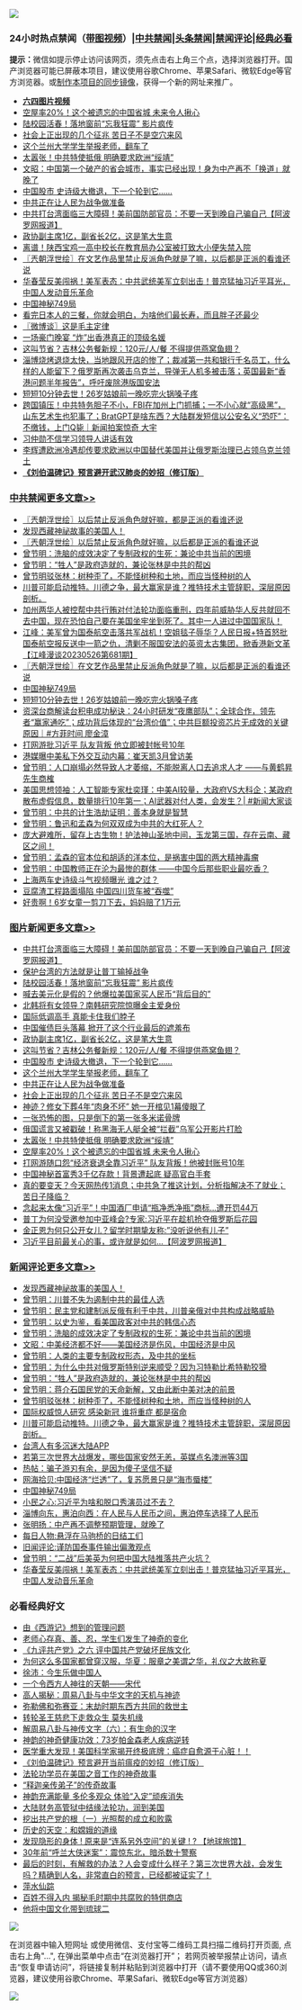 ![](https://raw.githubusercontent.com/jsvpn/jsproxy/dev/64photo/fqnews-qr.jpg)

<div id="tt">
<h3>24小时热点禁闻（<a href="https://aaa.v2dns.tk/?QAjUl=BgRp5UNKRn&T5Vk=fPVH&Q59Ab=WxGE" target="_blank">带图视频</a>）|<a href="#%E4%B8%AD%E5%85%B1%E7%A6%81%E9%97%BB%E6%9B%B4%E5%A4%9A%E6%96%87%E7%AB%A0">中共禁闻</a>|<a href="#%E5%9B%BE%E7%89%87%E6%96%B0%E9%97%BB%E6%9B%B4%E5%A4%9A%E6%96%87%E7%AB%A0">头条禁闻</a>|<a href="#%E6%96%B0%E9%97%BB%E8%AF%84%E8%AE%BA%E6%9B%B4%E5%A4%9A%E6%96%87%E7%AB%A0">禁闻评论|<a href="#%E5%BF%85%E7%9C%8B%E7%BB%8F%E5%85%B8%E5%A5%BD%E6%96%87">经典必看</a></h3>
<div><b>提示：</b>微信如提示停止访问该网页，须先点击右上角三个点，选择浏览器打开。国产浏览器可能已屏蔽本项目，建议使用谷歌Chrome、苹果Safari、微软Edge等官方浏览器。或<a href="%E5%88%B6%E4%BD%9Cgit%E7%A6%81%E9%97%BB%E9%95%9C%E5%83%8F.md">制作本项目的同步镜像</a>，获得一个新的网址来推广。</div>
<ul>
<li><b><a href="http://d2.v2rss.gq/64.mp4" target="_blank">六四图片视频</a></b></li>
<li><a href="/topimagenews/20230527/1889370.md">空屋率20%！这个被遗忘的中国省城 未来令人揪心</a></li>
<li><a href="/topimagenews/20230527/1889508.md">陆校园活春！落地窗前“忘我狂震” 影片疯传</a></li>
<li><a href="/topimagenews/20230527/1889407.md">社会上正出现的几个征兆 苦日子不是空穴来风</a></li>
<li><a href="/topimagenews/20230527/1889431.md">这个兰州大学学生举报老师，翻车了</a></li>
<li><a href="/topimagenews/20230527/1889371.md">太嚣张！中共特使抵俄 明确要求欧洲“绥靖”</a></li>
<li><a href="/comments/20230527/1889418.md">文昭：中国第一个破产的省会城市，事实已经出现！身为中产再不「换道」就晚了</a></li>
<li><a href="/topimagenews/20230527/1889443.md">中国股市 史诗级大撤退，下一个轮到它……</a></li>
<li><a href="/topimagenews/20230527/1889430.md">中共正在让人民为战争做准备</a></li>
<li><a href="/topimagenews/20230527/1889574.md">中共打台湾面临三大障碍！美前国防部官员：不要一天到晚自己骗自己【阿波罗网报道】</a></li>
<li><a href="/topimagenews/20230527/1889455.md">政协副主席1亿，副省长2亿，这是笔大生意</a></li>
<li><a href="/baitai/20230527/1889604.md">离谱！陕西宝鸡一高中校长在教育局办公室被打致大小便失禁入院</a></li>
<li><a href="/cbnews/20230527/1889547.md">〖兲朝浮世绘〗在文艺作品里禁止反派角色就是了嘛，以后都是正派的看谁还说</a></li>
<li><a href="/comments/20230527/1889486.md">华春莹反美闯祸！美军表态：中共武统美军立刻出击！普京猛抽习近平耳光，中国人发动音乐革命</a></li>
<li><a href="/comments/20230527/1889510.md">中国神秘749局</a></li>
<li><a href="/lifebaike/20230527/1889600.md">看完日本人的三餐，你就会明白，为啥他们最长寿，而且胖子还最少</a></li>
<li><a href="/ssgc/20230527/1889505.md">〖微博谈〗这是毛主定律</a></li>
<li><a href="/cnnews/hknews/20230527/1889520.md">一场豪门晚宴 “炸”出香港真正的顶级名媛</a></li>
<li><a href="/topimagenews/20230527/1889444.md">这叫节省？吉林公务餐新规：120元/人/餐 不得提供燕窝鱼翅？</a></li>
<li><a href="/sohnews/20230527/1889415.md">淄博烧烤退烧太快，当地跟风开店的惨了；裁减第一共和银行千名员工，什么样的人能留下？俄罗斯再次袭击乌克兰，导弹无人机多被击落；英国最新“香港问题半年报告”，呼吁废除港版国安法</a></li>
<li><a href="/cbnews/20230527/1889509.md">短短10分钟去世！26岁姑娘前一晚吃完火锅嗓子疼</a></li>
<li><a href="/sohnews/20230527/1889573.md">跨国镇压！中共特务胆子不小，FBI在加州上门抓捕；一不小心就“高级黑”，山东艺术生也犯事了；BratGPT是啥东西？大陆群发短信以公安名义“恐吓”：不缴钱，上门Q毙｜新闻拍案惊奇 大宇</a></li>
<li><a href="/ssgc/20230527/1889612.md">习仲勋不信学习领导人讲话有效</a></li>
<li><a href="/headline/20230527/1889583.md">李辉遭欧洲冷遇却传要求欧洲以中国替代美国并让俄罗斯治理已占领乌克兰领土</a></li>
<li><b><a href="/comments/20200207/1272816.md" target="_blank">《刘伯温碑记》预言避开武汉肺炎的妙招（修订版）</a></b></li>
</ul>
</div>

<div class="catlist">
<h3><a href="/cbnews/" target="_blank">中共禁闻</a><span><a href="/cbnews/" target="_blank" rel="nofollow">更多文章>></a></span></h3>
<ul>
<li><a href="/cbnews/20230527/1889684.md" target="_blank">〖兲朝浮世绘〗以后禁止反派角色就好嘛，都是正派的看谁还说</a></li>
<li><a href="/comments/20230527/1889680.md" target="_blank">发现西藏神祕故事的美国人！</a></li>
<li><a href="/cbnews/20230527/1889671.md" target="_blank">〖兲朝浮世绘〗以后禁止反派角色就好嘛，以后都是正派的看谁还说</a></li>
<li><a href="/comments/20230527/1889660.md" target="_blank">曾节明：洗脑的成效决定了专制政权的生死：兼论中共当前的困境</a></li>
<li><a href="/comments/20230527/1889650.md" target="_blank">曾节明：“牲人”是政府造就的，兼论张林是中共的帮凶</a></li>
<li><a href="/comments/20230527/1889640.md" target="_blank">曾节明驳张林：树种歪了，不能怪树种和土地，而应当怪种树的人</a></li>
<li><a href="/comments/20230527/1889626.md" target="_blank">川普可能启动推特。川德之争，最大赢家是谁？推特技术主管辞职，深层原因剖析。</a></li>
<li><a href="/cbnews/20230527/1889537.md" target="_blank">加州两华人被控帮中共行贿对付法轮功面临重刑，四年前威胁华人反共就回不去中国，现在恐怕自己要在美国坐牢坐到死了。其中一人进过中国国家队！</a></li>
<li><a href="/cbnews/20230527/1889563.md" target="_blank">江峰：美军曾为国泰航空击落共军战机！空姐毯子辱华？人民日报+特首怒批国泰航空报反送中一箭之仇，清剿不服国安法的英资太古集团，掀香港新文革【江峰漫谈20230526第681期】</a></li>
<li><a href="/cbnews/20230527/1889547.md" target="_blank">〖兲朝浮世绘〗在文艺作品里禁止反派角色就是了嘛，以后都是正派的看谁还说</a></li>
<li><a href="/comments/20230527/1889510.md" target="_blank">中国神秘749局</a></li>
<li><a href="/cbnews/20230527/1889509.md" target="_blank">短短10分钟去世！26岁姑娘前一晚吃完火锅嗓子疼</a></li>
<li><a href="/comments/20230527/1889434.md" target="_blank">资深台商解读台积电成功秘诀：24小时研发“夜鹰部队”；全球合作，领先者“赢家通吃”；成功背后体现的“台湾价值”；中共巨额投资芯片无成效的关键原因｜#方菲时间 廖金漳</a></li>
<li><a href="/cbnews/20230527/1889421.md" target="_blank">打网游批习近平 队友背叛 他立即被封帐号10年</a></li>
<li><a href="/cbnews/20230526/1889300.md" target="_blank">港媒曝中美私下外交互动内幕：崔天凯3月曾访美</a></li>
<li><a href="/cbnews/20230526/1889277.md" target="_blank">曾节明：人口崩塌必然导致人才萎缩，不能脱离人口去追求人才 ——与黄鹤昇先生商榷</a></li>
<li><a href="/cbnews/20230526/1889254.md" target="_blank">美国思想领袖：人工智能专家杜奕瑾：中美AI较量，大政府VS大科企；某政府散布虚假信息，数量排行10年第一；AI武器对付人类，会发生？| #新闻大家谈</a></li>
<li><a href="/comments/20230526/1889245.md" target="_blank">曾节明：中共的计生浩劫证明：善本身就是智慧</a></li>
<li><a href="/cbnews/20230526/1889234.md" target="_blank">曾节明：鲁迅和孟森为何双双成为中共的大红死人？</a></li>
<li><a href="/comments/20230526/1889222.md" target="_blank">庞大避难所，留存上古生物！护法神山圣地中间，玉龙第三国，存在云南、藏区之间！</a></li>
<li><a href="/cbnews/20230526/1889219.md" target="_blank">曾节明：孟森的官本位和胡适的洋本位，是祸害中国的两大精神毒瘤</a></li>
<li><a href="/cbnews/20230526/1889217.md" target="_blank">曾节明：中国教师正在沦为最惨的群体 ——中国今后那些职业最吃香？</a></li>
<li><a href="/cbnews/20230526/1889202.md" target="_blank">上海两车史诗级斗气视频曝光 谁之过？</a></li>
<li><a href="/cbnews/20230526/1889160.md" target="_blank">豆腐渣工程路面塌陷 中国四川货车被“吞噬”</a></li>
<li><a href="/cbnews/20230526/1889106.md" target="_blank">好贵啊！6岁女童一剪刀下去，妈妈赔了1万元</a></li>

</ul>
</div>
<div class="catlist">
<h3><a href="/topimagenews/" target="_blank">图片新闻</a><span><a href="/topimagenews/" target="_blank" rel="nofollow">更多文章>></a></span></h3>
<ul>
<li><a href="/topimagenews/20230527/1889574.md" target="_blank">中共打台湾面临三大障碍！美前国防部官员：不要一天到晚自己骗自己【阿波罗网报道】</a></li>
<li><a href="/topimagenews/20230527/1889564.md" target="_blank">保护台湾的方法就是让普丁输掉战争</a></li>
<li><a href="/topimagenews/20230527/1889508.md" target="_blank">陆校园活春！落地窗前“忘我狂震” 影片疯传</a></li>
<li><a href="/topimagenews/20230527/1889507.md" target="_blank">喊去美元化是假的？他爆拉美国家买人民币“背后目的”</a></li>
<li><a href="/topimagenews/20230527/1889506.md" target="_blank">北韩将有女领导？南韩研究院惊曝金主爱身份</a></li>
<li><a href="/topimagenews/20230527/1889497.md" target="_blank">国际低调高手 真能卡住我们脖子</a></li>
<li><a href="/topimagenews/20230527/1889472.md" target="_blank">中国催债巨头落幕 掀开了这个行业最后的遮羞布</a></li>
<li><a href="/topimagenews/20230527/1889455.md" target="_blank">政协副主席1亿，副省长2亿，这是笔大生意</a></li>
<li><a href="/topimagenews/20230527/1889444.md" target="_blank">这叫节省？吉林公务餐新规：120元/人/餐 不得提供燕窝鱼翅？</a></li>
<li><a href="/topimagenews/20230527/1889443.md" target="_blank">中国股市 史诗级大撤退，下一个轮到它……</a></li>
<li><a href="/topimagenews/20230527/1889431.md" target="_blank">这个兰州大学学生举报老师，翻车了</a></li>
<li><a href="/topimagenews/20230527/1889430.md" target="_blank">中共正在让人民为战争做准备</a></li>
<li><a href="/topimagenews/20230527/1889407.md" target="_blank">社会上正出现的几个征兆 苦日子不是空穴来风</a></li>
<li><a href="/topimagenews/20230527/1889406.md" target="_blank">神迹？修女下葬4年“肉身不坏” 她一开棺见1幕傻眼了</a></li>
<li><a href="/topimagenews/20230527/1889405.md" target="_blank">一张恐怖的图，只是倒下的第一张多米诺骨牌</a></li>
<li><a href="/topimagenews/20230527/1889392.md" target="_blank">俄国谎言又被戳破！称黑海无人艇全被“拦截”乌军公开影片打脸</a></li>
<li><a href="/topimagenews/20230527/1889371.md" target="_blank">太嚣张！中共特使抵俄 明确要求欧洲“绥靖”</a></li>
<li><a href="/topimagenews/20230527/1889370.md" target="_blank">空屋率20%！这个被遗忘的中国省城 未来令人揪心</a></li>
<li><a href="/topimagenews/20230527/1889316.md" target="_blank">打网游随口怨“经济衰退全靠习近平” 队友背叛！他被封账号10年</a></li>
<li><a href="/topimagenews/20230526/1889278.md" target="_blank">中国神秘首富秀3千亿存款！背景遭起底 疑高官白手套</a></li>
<li><a href="/topimagenews/20230526/1889230.md" target="_blank">真的要变天？今天网热传1消息；中共急了推这计划，分析指解决不了就业；苦日子降临？</a></li>
<li><a href="/topimagenews/20230526/1889158.md" target="_blank">念起来太像“习近平”！中国酒厂申请“瓶净悉净瓶”商标…遭开罚44万</a></li>
<li><a href="/topimagenews/20230526/1889145.md" target="_blank">普丁为何没受邀参加中亚峰会?专家:习近平在趁机抢夺俄罗斯后花园</a></li>
<li><a href="/topimagenews/20230526/1889144.md" target="_blank">金正恩为何只公开女儿？留学时期挚友称:&#8221;没听说他有儿子&#8221;</a></li>
<li><a href="/topimagenews/20230526/1889143.md" target="_blank">习近平目前最关心的事，或许就是如何&#8230;【阿波罗网报道】</a></li>

</ul>
</div>
<div class="catlist">
<h3><a href="/comments/" target="_blank">新闻评论</a><span><a href="/comments/" target="_blank" rel="nofollow">更多文章>></a></span></h3>
<ul>
<li><a href="/comments/20230527/1889680.md" target="_blank">发现西藏神祕故事的美国人！</a></li>
<li><a href="/comments/20230527/1889673.md" target="_blank">曾节明：川普不失为遏制中共的最佳人选</a></li>
<li><a href="/comments/20230527/1889669.md" target="_blank">曾节明：民主党和建制派反俄有利于中共，川普亲俄对中共构成战略威胁</a></li>
<li><a href="/comments/20230527/1889662.md" target="_blank">曾节明：以史为鉴，看美国政客对中共的韩信心态</a></li>
<li><a href="/comments/20230527/1889660.md" target="_blank">曾节明：洗脑的成效决定了专制政权的生死：兼论中共当前的困境</a></li>
<li><a href="/comments/20230527/1889658.md" target="_blank">文昭：中美经济都不好——美国经济是伤风，中国经济是中风</a></li>
<li><a href="/comments/20230527/1889657.md" target="_blank">曾节明：人类的主要专制政权形态，及中共的坐标</a></li>
<li><a href="/comments/20230527/1889654.md" target="_blank">曾节明：为什么中共对俄罗斯特别逆来顺受？因为习特勒比希特勒狡猾</a></li>
<li><a href="/comments/20230527/1889650.md" target="_blank">曾节明：“牲人”是政府造就的，兼论张林是中共的帮凶</a></li>
<li><a href="/comments/20230527/1889647.md" target="_blank">曾节明：蒋介石国民党的天命新解，又由此断中美对决的前景</a></li>
<li><a href="/comments/20230527/1889640.md" target="_blank">曾节明驳张林：树种歪了，不能怪树种和土地，而应当怪种树的人</a></li>
<li><a href="/comments/20230527/1889629.md" target="_blank">国际权威惊人研究 感染新冠 谁将重症 都是宿命</a></li>
<li><a href="/comments/20230527/1889626.md" target="_blank">川普可能启动推特。川德之争，最大赢家是谁？推特技术主管辞职，深层原因剖析。</a></li>
<li><a href="/comments/20230527/1889619.md" target="_blank">台湾人有多沉迷大陆APP</a></li>
<li><a href="/comments/20230527/1889531.md" target="_blank">若第三次世界大战爆发，哪些国家安然无恙，英媒点名澳洲等3国</a></li>
<li><a href="/comments/20230527/1889530.md" target="_blank">热帖：骗子游刃有余，是因为傻子坚信不疑</a></li>
<li><a href="/comments/20230527/1889529.md" target="_blank">网海拾贝:中国经济“烂透”了，复苏愿景只是“海市蜃楼”</a></li>
<li><a href="/comments/20230527/1889510.md" target="_blank">中国神秘749局</a></li>
<li><a href="/comments/20230527/1889501.md" target="_blank">小民之心:习近平为啥和脱口秀演员过不去？</a></li>
<li><a href="/comments/20230527/1889500.md" target="_blank">淄博向东，惠泊向西：在人民与人民币之间，惠泊停车选择了人民币</a></li>
<li><a href="/comments/20230527/1889499.md" target="_blank">张明扬：中产再不调整预期管理，就晚了</a></li>
<li><a href="/comments/20230527/1889498.md" target="_blank">每日人物:悬浮在马驹桥的日结工们</a></li>
<li><a href="/comments/20230527/1889490.md" target="_blank">旧闻评论:谨防国泰事件输出偏激观点</a></li>
<li><a href="/comments/20230527/1889487.md" target="_blank">曾节明：“二战”后美英为何把中国大陆推落共产火坑？</a></li>
<li><a href="/comments/20230527/1889486.md" target="_blank">华春莹反美闯祸！美军表态：中共武统美军立刻出击！普京猛抽习近平耳光，中国人发动音乐革命</a></li>

</ul>
</div>

<div class="catlist">
<h3>必看经典好文</h3>
<ul>
<li><a href="/cbnews/20211017/1639767.md" target="_blank">由《西游记》想到的管理问题</a></li>
<li><a href="/cbnews/20211221/1668847.md" target="_blank">老师心存真、善、忍，学生们发生了神奇的变化</a></li>
<li><a href="/bookonline/20131116/201050.md" target="_blank">《九评共产党》之六 评中国共产党破坏民族文化</a></li>
<li><a href="/comments/20220726/1762946.md" target="_blank">为何这么多国家都曾穿汉服，华夏：服章之美谓之华，礼仪之大故称夏</a></li>
<li><a href="/renquan/minyun/20200819/1391988.md" target="_blank">徐沛：今生乐做中国人</a></li>
<li><a href="/lifebaike/20211124/1656686.md" target="_blank">一个令西方人神往的天朝——宋代</a></li>
<li><a href="/aomi/history/20170924/831575.md" target="_blank">高人揭秘：周易八卦与中华文字的天机与神迹</a></li>
<li><a href="/tculture/20200911/132247.md" target="_blank">弥勒佛和弥赛亚：末劫时期东西方共同的救世主</a></li>
<li><a href="/health/20141127/823595.md" target="_blank">转轮圣王慈悲下走救众生 莫失机缘</a></li>
<li><a href="/tculture/20170925/832035.md" target="_blank">解周易八卦与神传文字（六）：有生命的汉字</a></li>
<li><a href="/comments/20220315/1705037.md" target="_blank">神韵的神奇健康功效：73岁帕金森老人疾病逆转</a></li>
<li><a href="/comments/20201115/1431139.md" target="_blank">医学重大发现！美国科学家揭开终极底牌：癌症自愈源于心脏！！</a></li>
<li><a href="/comments/20200207/1272816.md" target="_blank">《刘伯温碑记》预言避开当前瘟疫的妙招（修订版）</a></li>
<li><a href="/comments/20200511/1326751.md" target="_blank">法轮功学员在美国之音工作的神奇故事</a></li>
<li><a href="/tculture/20121214/86862.md" target="_blank">“释迦亲传弟子”的传奇故事</a></li>
<li><a href="/comments/20220408/1716562.md" target="_blank">神韵充满能量 多伦多观众 体验“入定”顽疾消失</a></li>
<li><a href="/cbnews/20220713/1757692.md" target="_blank">大陆财务高管狱中结缘法轮功，润到美国</a></li>
<li><a href="/comments/20200629/1352460.md" target="_blank">挖出共产党的根（一）光照帮的成立和败露</a></li>
<li><a href="/cbnews/20190219/1083302.md" target="_blank">历史的天空：和嫦娥的道缘</a></li>
<li><a href="/bannedvideo/20220611/1744386.md" target="_blank">发现隐形的身体 ! 原来是“连系另外空间”的关键 ! ? 【地球旅馆】</a></li>
<li><a href="/topimagenews/20171017/843193.md" target="_blank">30年前“呼兰大侠迷案”：震惊东北，暗杀数十警察</a></li>
<li><a href="/comments/20221021/1800167.md" target="_blank">最后的时刻，有解救的办法？人会变成什么样子？第三次世界大战，会发生吗？精确到人名，非常直白的预言，已经都被证实了！</a></li>
<li><a href="/cbnews/20210809/1603030.md" target="_blank">萍水仙踪</a></li>
<li><a href="/lifebaike/20200711/1358994.md" target="_blank">百姓不得入内 揭秘毛时期中共腐败的特供商店</a></li>
<li><a href="/bannedvideo/20220502/1727317.md" target="_blank">他将中国文化带到琉球二</a></li>

</ul>
</div>

![](https://raw.githubusercontent.com/jsvpn/jsproxy/dev/64photo/fqnews-qr.jpg)

在浏览器中输入短网址 或使用微信、支付宝等二维码工具扫描二维码打开页面, 点击右上角"...", 在弹出菜单中点击“在浏览器打开”； 若网页被举报禁止访问，请点击“恢复申请访问”，将链接复制并粘贴到浏览器中打开（请不要使用QQ或360浏览器，建议使用谷歌Chrome、苹果Safari、微软Edge等官方浏览器）

![](https://raw.githubusercontent.com/jsvpn/jsproxy/dev/64photo/wx.jpg)